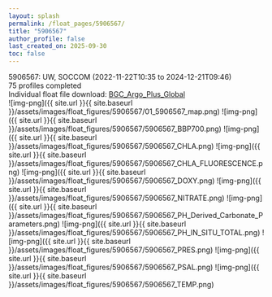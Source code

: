 ```yaml
---
layout: splash
permalink: /float_pages/5906567/
title: "5906567"
author_profile: false
last_created_on: 2025-09-30
toc: false
---
```

 
5906567: UW, SOCCOM (2022-11-22T10:35 to 2024-12-21T09:46)\
75 profiles completed\
Individual float file download: [BGC_Argo_Plus_Global](https://ftp.soest.hawaii.edu/bgc_argo_plus/Individual_Floats/outliers_removed/5906567_Sprof_processed.nc)\
![img-png]({{ site.url }}{{ site.baseurl }}/assets/images/float_figures/5906567/01_5906567_map.png)
![img-png]({{ site.url }}{{ site.baseurl }}/assets/images/float_figures/5906567/5906567_BBP700.png)
![img-png]({{ site.url }}{{ site.baseurl }}/assets/images/float_figures/5906567/5906567_CHLA.png)
![img-png]({{ site.url }}{{ site.baseurl }}/assets/images/float_figures/5906567/5906567_CHLA_FLUORESCENCE.png)
![img-png]({{ site.url }}{{ site.baseurl }}/assets/images/float_figures/5906567/5906567_DOXY.png)
![img-png]({{ site.url }}{{ site.baseurl }}/assets/images/float_figures/5906567/5906567_NITRATE.png)
![img-png]({{ site.url }}{{ site.baseurl }}/assets/images/float_figures/5906567/5906567_PH_Derived_Carbonate_Parameters.png)
![img-png]({{ site.url }}{{ site.baseurl }}/assets/images/float_figures/5906567/5906567_PH_IN_SITU_TOTAL.png)
![img-png]({{ site.url }}{{ site.baseurl }}/assets/images/float_figures/5906567/5906567_PRES.png)
![img-png]({{ site.url }}{{ site.baseurl }}/assets/images/float_figures/5906567/5906567_PSAL.png)
![img-png]({{ site.url }}{{ site.baseurl }}/assets/images/float_figures/5906567/5906567_TEMP.png)
